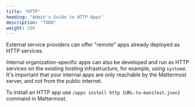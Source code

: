 ```yaml
---
title: "HTTP"
heading: "Admin's Guide to HTTP Apps"
description: "TODO"
weight: 100
---
```


External service providers can offer "remote" apps already deployed as HTTP
services.

Internal organization-specific apps can also be developed and run as HTTP
services on the existing hosting infrastructure, for example, using `systemd`.
It's important that your internal apps are only reachable by the Mattermost
server, and not from the public internet.

To install an HTTP app use `/apps install http {URL-to-manifest.json}` command in
Mattermost.
